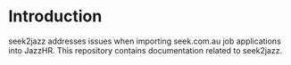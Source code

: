 # Introduction
seek2jazz addresses issues when importing seek.com.au job applications into JazzHR.  This repository contains documentation related to seek2jazz.